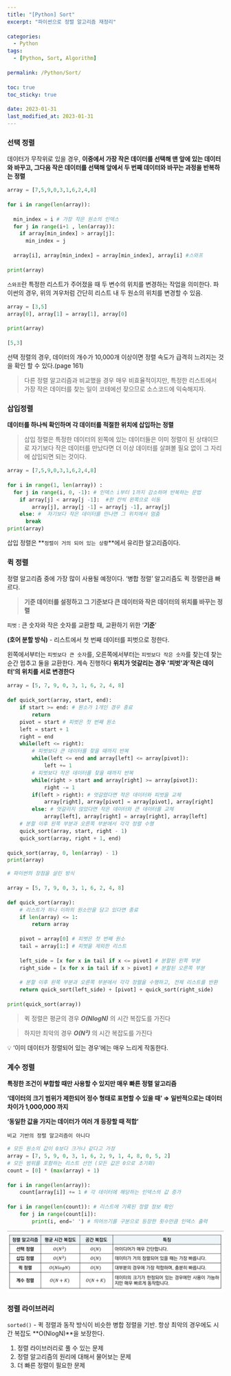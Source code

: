 ```yaml
---
title: "[Python] Sort"
excerpt: "파이썬으로 정렬 알고리즘 재정리"

categories: 
  - Python
tags:
  - [Python, Sort, Algorithm]

permalink: /Python/Sort/

toc: true
toc_sticky: true

date: 2023-01-31
last_modified_at: 2023-01-31
---
```

### 선택 정렬

데이터가 무작위로 있을 경우, **이중에서 가장 작은 데이터를 선택해 맨 앞에 있는 데이터와 바꾸고, 그다음 작은 데이터를 선택해 앞에서 두 번째 데이터와 바꾸는 과정을 반복하는 정렬**

```python
array = [7,5,9,0,3,1,6,2,4,8]

for i in range(len(array)):

  min_index = i # 가장 작은 원소의 인덱스
  for j in range(i+1 , len(array)):
    if array[min_index] > array[j]:
      min_index = j

  array[i], array[min_index] = array[min_index], array[i] #스와프

print(array)
```

`스와프`란 특정한 리스트가 주어졌을 때 두 변수의 위치를 변경하는 작업을 의미한다. 파이썬의 경우, 위의 겨우처럼 간단히 리스트 내 두 원소의 위치를 변경할 수 있음.

```python
array = [3,5]
array[0], array[1] = array[1], array[0]

print(array)

[5,3]
```

선택 정렬의 경우, 데이터의 개수가 10,000개 이상이면 정렬 속도가 급격히 느려지는 것을 확인 할 수 있다.(page 161)

> 다른 정렬 알고리즘과 비교했을 경우 매우 비효율적이지만, 특정한 리스트에서 가장 작은 데이터를 찾는 일이 코테에선 잦으므로 소스코드에 익숙해지자.
> 

### 삽입정렬

**데이터를 하나씩 확인하며 각 데이터를 적절한 위치에 삽입하는 정렬**

> 삽입 정렬은 특정한 데이터의 왼쪽에 있는 데이터들은 이미 정렬이 된 상태이므로 자기보다 작은 데이터를 만났다면 더 이상 데이터를 살펴볼 필요 없이 그 자리에 삽입되면 되는 것이다.
> 

```python
array = [7,5,9,0,3,1,6,2,4,8]

for i in range(1, len(array)) :
  for j in range(i, 0, -1): # 인덱스 i부터 1까지 감소하며 반복하는 문법
    if array[j] < array[j -1]:  #한 칸씩 왼쪽으로 이동
        array[j], array[j -1] = array[j -1], array[j]
    else: #  자기보다 작은 데이터를 만나면 그 위치에서 멈춤
      break
print(array)
```

삽입 정렬은 **`정렬이 거의 되어 있는 상황`**에서 유리한 알고리즘이다.

### 퀵 정렬

정렬 알고리즘 중에 가장 많이 사용될 예정이다. ‘병합 정렬’ 알고리즘도 퀵 정렬만큼 빠르다.

> **기준 데이터를 설정하고 그 기준보다 큰 데이터와 작은 데이터의 위치를 바꾸는 정렬**
> 

`피벗` : 큰 숫자와 작은 숫자를 교환할 때, 교환하기 위한 ‘**기준**’

**(호어 분할 방식)** - 리스트에서 첫 번째 데이터를 피벗으로 정한다.

왼쪽에서부터는 `피벗보다 큰 숫자`를, 오른쪽에서부터는 `피벗보다 작은 숫자`를 찾는데 찾는 순간 멈추고 둘을 교환한다. 계속 진행하다 **위치가 엇갈리는 경우 '피벗'과'작은 데이터'의 위치를 서로 변경한다**

```python
array = [5, 7, 9, 0, 3, 1, 6, 2, 4, 8]

def quick_sort(array, start, end):
    if start >= end: # 원소가 1개인 경우 종료
        return
    pivot = start # 피벗은 첫 번째 원소
    left = start + 1
    right = end
    while(left <= right):
        # 피벗보다 큰 데이터를 찾을 때까지 반복 
        while(left <= end and array[left] <= array[pivot]):
            left += 1
        # 피벗보다 작은 데이터를 찾을 때까지 반복
        while(right > start and array[right] >= array[pivot]):
            right -= 1
        if(left > right): # 엇갈렸다면 작은 데이터와 피벗을 교체
            array[right], array[pivot] = array[pivot], array[right]
        else: # 엇갈리지 않았다면 작은 데이터와 큰 데이터를 교체
            array[left], array[right] = array[right], array[left]
    # 분할 이후 왼쪽 부분과 오른쪽 부분에서 각각 정렬 수행
    quick_sort(array, start, right - 1)
    quick_sort(array, right + 1, end)

quick_sort(array, 0, len(array) - 1)
print(array)
```

```python
# 파이썬의 장점을 살린 방식

array = [5, 7, 9, 0, 3, 1, 6, 2, 4, 8]

def quick_sort(array):
    # 리스트가 하나 이하의 원소만을 담고 있다면 종료
    if len(array) <= 1:
        return array

    pivot = array[0] # 피벗은 첫 번째 원소
    tail = array[1:] # 피벗을 제외한 리스트

    left_side = [x for x in tail if x <= pivot] # 분할된 왼쪽 부분
    right_side = [x for x in tail if x > pivot] # 분할된 오른쪽 부분

    # 분할 이후 왼쪽 부분과 오른쪽 부분에서 각각 정렬을 수행하고, 전체 리스트를 반환
    return quick_sort(left_side) + [pivot] + quick_sort(right_side)

print(quick_sort(array))
```

> 퀵 정렬은 평균의 경우 ***O(NlogN)*** 의 시간 복잡도를 가진다
> 

> 하지만 최악의 경우 ***O(N²)*** 의 시간 복잡도를 가진다
> 

<aside>
💡 ‘이미 데이터가 정렬되어 있는 경우’에는 매우 느리게 작동한다.

</aside>

### 계수 정렬

**특정한 조건이 부합할 때만 사용할 수 있지만 매우 빠른 정렬 알고리즘**

**‘데이터의 크기 범위가 제한되어 정수 형태로 표현할 수 있을 때’ ⇒ 일반적으로는 데이터 차이가 1,000,000 까지**

**‘동일한 값을 가지는 데이터가 여러 개 등장할 때 적합’**

`비교 기반의 정렬 알고리즘이 아니다`

```python
# 모든 원소의 값이 0보다 크거나 같다고 가정
array = [7, 5, 9, 0, 3, 1, 6, 2, 9, 1, 4, 8, 0, 5, 2]
# 모든 범위를 포함하는 리스트 선언 (모든 값은 0으로 초기화)
count = [0] * (max(array) + 1)

for i in range(len(array)):
    count[array[i]] += 1 # 각 데이터에 해당하는 인덱스의 값 증가

for i in range(len(count)): # 리스트에 기록된 정렬 정보 확인
    for j in range(count[i]):
        print(i, end=' ') # 띄어쓰기를 구분으로 등장한 횟수만큼 인덱스 출력
```
![정렬 시간복잡도](/assets/images/posts_img/Python_Sort/%EC%A0%95%EB%A0%AC%20%EC%8B%9C%EA%B0%84%EB%B3%B5%EC%9E%A1%EB%8F%84.png)

### 정렬 라이브러리

`sorted()` - 퀵 정렬과 동작 방식이 비슷한 병합 정렬을 기반. 항상 최악의 경우에도 시간 복잡도 **O(NlogN)**을 보장한다.

1. 정렬 라이브러리로 풀 수 있는 문제
2. 정렬 알고리즘의 원리에 대해서 물어보는 문제
3. 더 빠른 정렬이 필요한 문제
